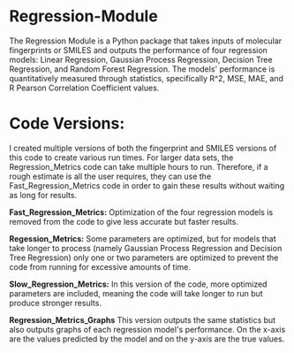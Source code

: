 # Regression-Module
The Regression Module is a Python package that takes inputs of molecular fingerprints or SMILES and outputs the performance of four regression models: Linear Regression, Gaussian Process Regression, Decision Tree Regression, and Random Forest Regression. The models' performance is quantitatively measured through statistics, specifically R^2, MSE, MAE, and R Pearson Correlation Coefficient values. 

# Code Versions:
I created multiple versions of both the fingerprint and SMILES versions of this code to create various run times. For larger data sets, the Regression_Metrics code can take multiple hours to run. Therefore, if a rough estimate is all the user requires, they can use the Fast_Regression_Metrics code in order to gain these results without waiting as long for results.

**Fast_Regression_Metrics:**
Optimization of the four regression models is removed from the code to give less accurate but faster results.

**Regession_Metrics:**
Some parameters are optimized, but for models that take longer to process (namely Gaussian Process Regression and Decision Tree Regression) only one or two parameters are optimized to prevent the code from running for excessive amounts of time.

**Slow_Regression_Metrics:**
In this version of the code, more optimized parameters are included, meaning the code will take longer to run but produce stronger results.

**Regression_Metrics_Graphs**
This version outputs the same statistics but also outputs graphs of each regression model's performance. On the x-axis are the values predicted by the model and on the y-axis are the true values.
